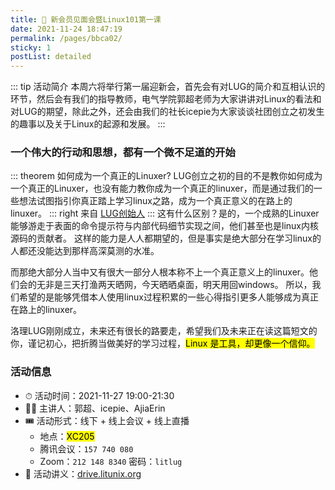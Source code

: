 ```yaml
---
title: 📢 新会员见面会暨Linux101第一课
date: 2021-11-24 18:47:19
permalink: /pages/bbca02/
sticky: 1
postList: detailed
---
```




::: tip 活动简介
本周六将举行第一届迎新会，首先会有对LUG的简介和互相认识的环节，然后会有我们的指导教师，电气学院郭超老师为大家讲讲对Linux的看法和对LUG的期望，除此之外，还会由我们的社长icepie为大家谈谈社团创立之初发生的趣事以及关于Linux的起源和发展。
:::

### 一个伟大的行动和思想，都有一个微不足道的开始


::: theorem 如何成为一个真正的Linuxer?
LUG创立之初的目的不是教你如何成为一个真正的Linuxer，也没有能力教你成为一个真正的linuxer，而是通过我们的一些想法试图指引你真正踏上学习linux之路，成为一个真正意义的在路上的linuxer。
::: right
来自 [LUG创始人](/pages/about/#lug-person-in-charge)
:::
这有什么区别？是的，一个成熟的Linuxer能够游走于表面的命令提示符与内部代码细节实现之间，他们甚至也是linux内核源码的贡献者。
这样的能力是人人都期望的，但是事实是绝大部分在学习linux的人都还没能达到那样高深莫测的水准。

而那绝大部分人当中又有很大一部分人根本称不上一个真正意义上的linuxer。他们会的无非是三天打渔两天晒网，今天晒晒桌面，明天用回windows。
所以，我们希望的是能够凭借本人使用linux过程积累的一些心得指引更多人能够成为真正在路上的linuxer。

洛理LUG刚刚成立，未来还有很长的路要走，希望我们及未来正在读这篇短文的你，谨记初心，把折腾当做美好的学习过程，<mark>Linux 是工具，却更像一个信仰。</mark>

### 活动信息


-  ⏱ 活动时间：2021-11-27  19:00-21:30  <Badge text="UTC +08:00" />
-  👨‍🎓 主讲人：郭超、icepie、AjiaErin
-  🎟 活动形式：线下 + 线上会议 + 线上直播
   -  地点：<mark>XC205</mark>  <Badge text="开元校区"/>
   -  腾讯会议：` 157 740 080 `
   -  Zoom：` 212 148 8340 `  密码：` litlug `
- 📑 活动讲义：[drive.litunix.org](https://drive.iluoli.ren/home/LITLUG/Events/Linux101/2021-11-27)
